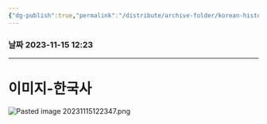 ```yaml
---
{"dg-publish":true,"permalink":"/distribute/archive-folder/korean-history-certificate/","noteIcon":""}
---
```


### 날짜 2023-11-15 12:23

-------------------------------

# 이미지-한국사
![Pasted image 20231115122347.png](/img/user/%EC%B2%A8%EB%B6%80%ED%8C%8C%EC%9D%BC/Pasted%20image%2020231115122347.png)

